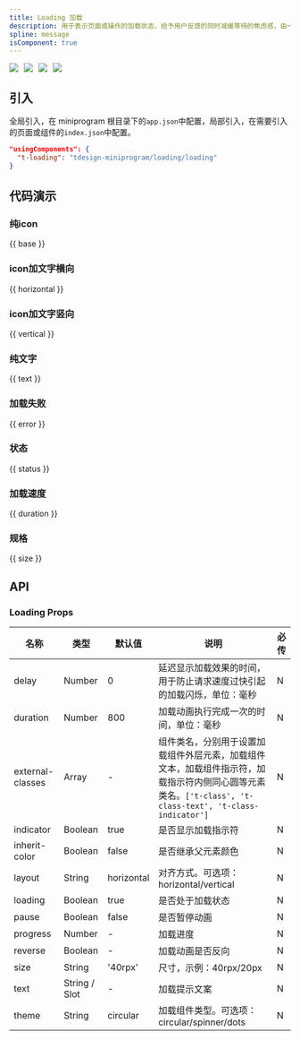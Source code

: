 ```yaml
---
title: Loading 加载
description: 用于表示页面或操作的加载状态，给予用户反馈的同时减缓等待的焦虑感，由一个或一组反馈动效组成。
spline: message
isComponent: true
---
```


<span class="coverages-badge" style="margin-right: 10px"><img src="https://img.shields.io/badge/coverages%3A%20lines-95%25-blue" /></span><span class="coverages-badge" style="margin-right: 10px"><img src="https://img.shields.io/badge/coverages%3A%20functions-100%25-blue" /></span><span class="coverages-badge" style="margin-right: 10px"><img src="https://img.shields.io/badge/coverages%3A%20statements-95%25-blue" /></span><span class="coverages-badge" style="margin-right: 10px"><img src="https://img.shields.io/badge/coverages%3A%20branches-83%25-blue" /></span>
## 引入

全局引入，在 miniprogram 根目录下的`app.json`中配置，局部引入，在需要引入的页面或组件的`index.json`中配置。

```json
"usingComponents": {
  "t-loading": "tdesign-miniprogram/loading/loading"
}
```

## 代码演示

### 纯icon

{{ base }}

### icon加文字横向

{{ horizontal }}

### icon加文字竖向

{{ vertical }}

### 纯文字

{{ text }}

### 加载失败

{{ error }}

### 状态

{{ status }}

### 加载速度

{{ duration }}

### 规格

{{ size }}

## API
### Loading Props

名称 | 类型 | 默认值 | 说明 | 必传
-- | -- | -- | -- | --
delay | Number | 0 | 延迟显示加载效果的时间，用于防止请求速度过快引起的加载闪烁，单位：毫秒 | N
duration | Number | 800 | 加载动画执行完成一次的时间，单位：毫秒 | N
external-classes | Array | - | 组件类名，分别用于设置加载组件外层元素，加载组件文本，加载组件指示符，加载指示符内侧同心圆等元素类名。`['t-class', 't-class-text', 't-class-indicator']` | N
indicator | Boolean | true | 是否显示加载指示符 | N
inherit-color | Boolean | false | 是否继承父元素颜色 | N
layout | String | horizontal | 对齐方式。可选项：horizontal/vertical | N
loading | Boolean | true | 是否处于加载状态 | N
pause | Boolean | false | 是否暂停动画 | N
progress | Number | - | 加载进度 | N
reverse | Boolean | - | 加载动画是否反向 | N
size | String | '40rpx' | 尺寸，示例：40rpx/20px | N
text | String / Slot | - | 加载提示文案 | N
theme | String | circular | 加载组件类型。可选项：circular/spinner/dots | N
